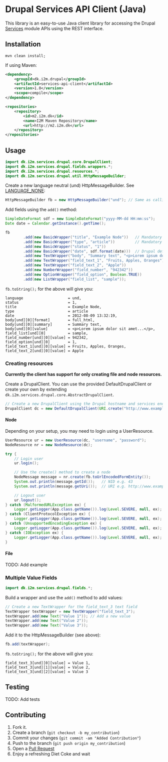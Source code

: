 # Drupal Services API Client (Java)

This library is an easy-to-use Java client library for accessing the Drupal [Services](http://drupal.org/project/services) module APIs using the REST interface.

## Installation

```shell
mvn clean install;
```

If using Maven:
```xml
<dependency>
    <groupId>dk.i2m.drupal</groupId>
    <artifactId>services-api-client</artifactId>
    <version>1.0</version>
    <scope>compile</scope>
</dependency>

<repositories>
    <repository>
        <id>m2.i2m.dk</id>
        <name>I2M Maven Repository</name>
        <url>http://m2.i2m.dk</url>
    </repository>
</repositories>
```

## Usage

```java
import dk.i2m.services.drupal.core.DrupalClient;
import dk.i2m.services.drupal.fields.wrappers.*;
import dk.i2m.services.drupal.resources.*;
import dk.i2m.services.drupal.util.HttpMessageBuilder;
```

Create a new language neutral (und) HttpMessageBuilder. See [LANGUAGE_NONE](http://api.drupal.org/api/drupal/includes!bootstrap.inc/constant/LANGUAGE_NONE):

```java
HttpMessageBuilder fb = new HttpMessageBuilder("und"); // Same as calling: new HttpMessageBuilder();
```

Add fields using the `add()` method:

```java
SimpleDateFormat sdf = new SimpleDateFormat("yyyy-MM-dd HH:mm:ss");
Date date = Calendar.getInstance().getTime();

fb
        .add(new BasicWrapper("title", "Example Node"))   // Mandatory
        .add(new BasicWrapper("type", "article"))         // Mandatory
        .add(new BasicWrapper("status", "1"))
        .add(new BasicWrapper("date", sdf.format(date)))  // Drupal defaults to the created date
        .add(new TextWrapper("body", "Summary text", "<p>Lorem ipsum dolor sit amet...</p>", "full_html"))
        .add(new TextWrapper("field_text_1", "Fruits, Apples, Oranges"))
        .add(new TextWrapper("field_text_2", "Apple"))
        .add(new NumberWrapper("field_number", "942342"))
        .add(new OptionWrapper("field_option", Boolean.TRUE))
        .add(new ListWrapper("field_list", "sample"));
```

`fb.toString();` for the above will give you:

```
language                    = und,
status                      = 1,
title                       = Example Node,
type                        = article
date                        = 2012-08-09 13:32:19,
body[und][0][format]        = full_html,
body[und][0][summary]       = Summary text,
body[und][0][value]         = <p>Lorem ipsum dolor sit amet...</p>,
field_list[und][0]          = sample,
field_number[und][0][value] = 942342,
field_option[und][0]        = 1,
field_text_1[und][0][value] = Fruits, Apples, Oranges,
field_text_2[und][0][value] = Apple
```

### Creating resources

**Currently the client has support for only creating file and node resources.**

Create a DrupalClient. You can use the provided DefaultDrupalClient or create your own by extending `dk.i2m.services.drupal.core.AbstractDrupalClient`.

```java
// Create a new DrupalClient using the Drupal hostname and services endpoint
DrupalClient dc = new DefaultDrupalClient(URI.create("http://www.example.com"), "endpoint");
```

#### Node

Depending on your setup, you may need to login using a UserResource.

```java
UserResource ur = new UserResource(dc, "username", "password");
NodeResource nr = new NodeResource(dc);

try {
    // Login user
    ur.login();

    // Use the create() method to create a node
    NodeMessage message = nr.create(fb.toUrlEncodedFormEntity());
    System.out.println(message.getId());   // NID e.g. 43
    System.out.println(message.getUri());  // URI e.g. http://www.example.com/node/43

    // Logout user
    ur.logout();
} catch (MalformedURLException ex) {
    Logger.getLogger(App.class.getName()).log(Level.SEVERE, null, ex);
} catch (ClientProtocolException ex) {
    Logger.getLogger(App.class.getName()).log(Level.SEVERE, null, ex);
} catch (UnsupportedEncodingException ex) {
    Logger.getLogger(App.class.getName()).log(Level.SEVERE, null, ex);
} catch (IOException ex) {
    Logger.getLogger(App.class.getName()).log(Level.SEVERE, null, ex);
}
```

#### File

TODO: Add example

### Multiple Value Fields

```java
import dk.i2m.services.drupal.fields.*;
```

Build a wrapper and use the `add()` method to add values:

```java
// Create a new TextWrapper for the field_text_3 text field
TextWrapper textWrapper = new TextWrapper("field_text_3");
textWrapper.add(new Text("Value 1")); // Add a new value
textWrapper.add(new Text("Value 2"));
textWrapper.add(new Text("Value 3"));
```

Add it to the HttpMessageBuilder (see above):

```java
fb.add(textWrapper);
```

`fb.toString();` for the above will give you:

```
field_text_3[und][0][value] = Value 1,
field_text_3[und][1][value] = Value 2,
field_text_3[und][2][value] = Value 3
```

## Testing

TODO: Add tests

## Contributing

1. Fork it.
2. Create a branch (`git checkout -b my_contribution`)
3. Commit your changes (`git commit -am "Added Contribution"`)
4. Push to the branch (`git push origin my_contribution`)
5. Open a [Pull Request][1]
6. Enjoy a refreshing Diet Coke and wait

[1]: https://github.com/raymondwanyoike/drupal-services-api/pulls
